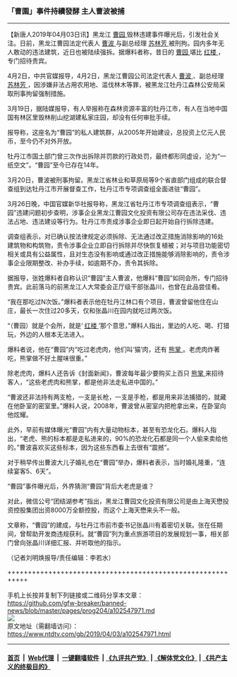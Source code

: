### 「曹園」事件持續發酵 主人曹波被捕
------------------------

<div class="post_content" itemprop="articleBody">
 <p>
  【新唐人2019年04月03日讯】黑龙江
  <a href="https://www.ntdtv.com/gb/曹园.htm">
   曹园
  </a>
  毁林违建事件曝光后，引发社会关注。日前，黑龙江曹园法定代表人
  <a href="https://www.ntdtv.com/gb/曹波.htm">
   曹波
  </a>
  与副总经理
  <a href="https://www.ntdtv.com/gb/苏林芳.htm">
   苏林芳
  </a>
  被刑拘。园内多年无人敢动的违法建筑，近日也被陆续强拆。据爆料者称，昔日的
  <a href="https://www.ntdtv.com/gb/曹园.htm">
   曹园
  </a>
  堪比
  <a href="https://www.ntdtv.com/gb/红楼.htm">
   红楼
  </a>
  ，专门招待贵宾。
 </p>
 <p>
  4月2日，中共官媒报导，4月2日，黑龙江曹园公司法定代表人
  <a href="https://www.ntdtv.com/gb/曹波.htm">
   曹波
  </a>
  、副总经理
  <a href="https://www.ntdtv.com/gb/苏林芳.htm">
   苏林芳
  </a>
  ，因涉嫌非法占用农用地、滥伐林木等罪，被黑龙江牡丹江森林公安局采取刑事拘留强制措施。
 </p>
 <p>
  3月19日，据陆媒报导，有人举报称在森林资源丰富的牡丹江市，有人在当地中国国有林区里毁林削山挖湖建私家庄园，却没有任何审批手续。
 </p>
 <p>
  报导称，这座名为“曹园”的私人建筑群，从2005年开始建设，总投资上亿元人民币，至今仍不对外开放。
 </p>
 <p>
  牡丹江市国土部门曾三次作出拆除并罚款的行政处罚，最终都形同虚设，沦为“一纸空文”。“曹园”至今已存在14年。
 </p>
 <p>
  3月20日，曹波被刑事拘留。黑龙江省林业和草原局等9个省直部门组成的联合督查组到达牡丹江市开展督查工作，牡丹江市专项调查组全面进驻“曹园”。
 </p>
 <p>
  3月26日晚，中国官媒新华社报导称，黑龙江省牡丹江市专项调查组表示，“曹园”违建问题初步查明，涉事企业黑龙江曹园文化投资有限公司存在违法采伐、违法占地、违法建设等行为。牡丹江市责成涉事企业即日起开始自行拆除违建。
 </p>
 <p>
  调查组表示，对已确认按法律规定必须拆除、无法通过改正措施消除影响的16处建筑物和构筑物，责令涉事企业立即自行拆除并尽快恢复植被；对与项目功能密切相关或具有公益属性，且对生态没有影响或通过改正措施能够消除影响的，责令涉事企业限期整改、补办手续，如逾期不办，责令其拆除。
 </p>
 <p>
  据报导，张姓爆料者自称认识“曹园”主人曹波，他爆料“曹园”如同会所，专门招待贵宾。此前落马的前黑龙江人大常委会正厅级干部张晶川，也曾在此品尝佳肴。
 </p>
 <p>
  “我在那吃过N次饭。”爆料者表示他在牡丹江林口有个项目，曹波曾留他住在山庄，最长一次住过20多天，仅和张晶川在园内就吃过两次饭。
 </p>
 <p>
  “（曹园）就是个会所，就是‘
  <a href="https://www.ntdtv.com/gb/红楼.htm">
   红楼
  </a>
  ’那个意思，”爆料人指出，里边的人吃、喝、打猎玩，外边的人根本无法进入。
 </p>
 <p>
  爆料者说，他在“曹园”内“吃过老虎肉，他们叫‘猫’肉，还有
  <a href="https://www.ntdtv.com/gb/熊掌.htm">
   熊掌
  </a>
  。老虎肉炸著吃，熊掌做不好土腥味很重。”
 </p>
 <p>
  除老虎肉，爆料人还告诉《封面新闻》，曹波每年最少要购买上百只
  <a href="https://www.ntdtv.com/gb/熊掌.htm">
   熊掌
  </a>
  来招待客人，“这些老虎肉和熊掌，都是他非法走私进中国的。”
 </p>
 <p>
  “曹波还非法持有两支枪，一支是长枪，一支是手枪，都是用来非法捕猎的，就藏在他卧室的密室里。”爆料人说，2008年，曹波曾从密室内把枪拿出来，在卧室向他炫耀。
 </p>
 <p>
  此外，早前有媒体曝光“曹园”内有大量动物标本，甚至有恐龙化石。爆料人指出，“老虎、熊的标本都是走私进来的，90%的恐龙化石都是同一个人偷来卖给他的。”曹波喜欢买这些标本，因为这些东西看上去很有“震撼”。
 </p>
 <p>
  对于稍早传出曹波大儿子婚礼也在“曹园”举办，爆料者表示，当时婚礼隆重，“连续宴客5、6天”。
 </p>
 <p>
  “曹园”事件曝光后，外界猜测“曹园”背后大老虎是谁？
 </p>
 <p>
  对此，微信公号“团结湖参考”指出，黑龙江曹园文化投资有限公司是由上海天懋投资控股集团出资8000万全额控股，而这个上海天懋来头不一般。
 </p>
 <p>
  文章称，“曹园”的建成，与牡丹江市前市委书记张晶川有着密切关联。张在任期间，曾帮助开发商违规获利。就“曹园”列为重点旅游项目的发展规划一事，相关部门曾向张晶川详细汇报、并听取他的指示。
 </p>
 <p>
  （记者刘明焕报导/责任编辑：李若水）
 </p>
 <div class="single_ad">
 </div>
</div>

+++++++++++++++++++++++++++++++++++++++++++++++++++++++++++<br/><br/>
手机上长按并复制下列链接或二维码分享本文章：<br/>
https://github.com/gfw-breaker/banned-news/blob/master/pages/prog204/a102547971.md <br/>
<a href='https://github.com/gfw-breaker/banned-news/blob/master/pages/prog204/a102547971.md'><img src='https://github.com/gfw-breaker/banned-news/blob/master/pages/prog204/a102547971.md.png'/></a> <br/>
原文地址（需翻墙访问）：https://www.ntdtv.com/gb/2019/04/03/a102547971.html


------------------------
#### [首页](https://github.com/gfw-breaker/banned-news/blob/master/README.md) &nbsp;|&nbsp; [Web代理](https://github.com/labour-camp/helloworld) &nbsp;|&nbsp; [一键翻墙软件](https://github.com/gfw-breaker/nogfw/blob/master/README.md) &nbsp;| [《九评共产党》](https://github.com/gfw-breaker/9ping.md/blob/master/README.md#九评之一评共产党是什么) | [《解体党文化》](https://github.com/gfw-breaker/jtdwh.md/blob/master/README.md) | [《共产主义的终极目的》](https://github.com/gfw-breaker/gczydzjmd.md/blob/master/README.md)

